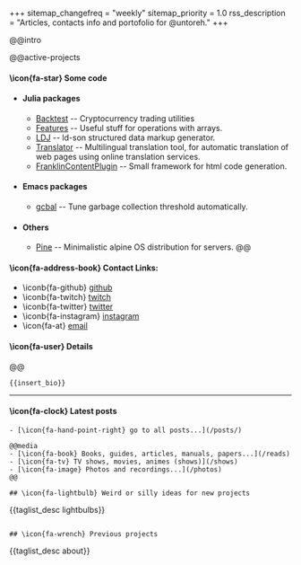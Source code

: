 +++
sitemap_changefreq = "weekly"
sitemap_priority = 1.0
rss_description = "Articles, contacts info and portofolio for @untoreh."
+++

@@intro

@@active-projects
#### \icon{fa-star} Some code
- #### Julia packages
  - [Backtest](https://github.com/untoreh/Backtest.jl) -- Cryptocurrency trading utilities
  - [Features](https://github.com/untoreh/Features.jl) -- Useful stuff for operations with arrays.
  - [LDJ](https://github.com/untoreh/LDJ.jl) -- ld-son structured data markup generator.
  - [Translator](https://github.com/untoreh/Translator.jl) -- Multilingual translation tool, for automatic translation of web pages using online translation services.
  - [FranklinContentPlugin](https://github.com/untoreh/FranklinContent.jl) -- Small framework for html code generation.
- #### Emacs packages
  - [gcbal](https://github.com/untoreh/gcbal.el) -- Tune garbage collection threshold automatically.
- #### Others
  - [Pine](https://github.com/untoreh/pine) -- Minimalistic alpine OS distribution for servers.
@@

#### \icon{fa-address-book} Contact Links:

- \iconb{fa-github} [github](https://github.com/untoreh)
- \iconb{fa-twitch} [twitch](https://twitch.tv/untoreh)
- \iconb{fa-twitter} [twitter](https://twitter.com/@untoreh)
- \iconb{fa-instagram} [instagram](https://instagram.com/untoreh)
- \icon{fa-at} [email](mailto:contact@unto.re)

#### \icon{fa-user} Details

@@

~~~
{{insert_bio}}
~~~

---

#### \icon{fa-clock} Latest posts
~~~{{recent_posts 3}}~~~
- [\icon{fa-hand-point-right} go to all posts...](/posts/)

@@media
- [\icon{fa-book} Books, guides, articles, manuals, papers...](/reads)
- [\icon{fa-tv} TV shows, movies, animes (shows)](/shows)
- [\icon{fa-image} Photos and recordings...](/photos)
@@

## \icon{fa-lightbulb} Weird or silly ideas for new projects
~~~
{{taglist_desc lightbulbs}}
~~~

## \icon{fa-wrench} Previous projects
~~~
{{taglist_desc about}}
~~~
